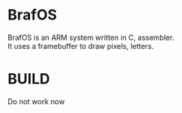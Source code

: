 # BrafOS

BrafOS is an ARM system written in C, assembler.  
It uses a framebuffer to draw pixels, letters.

# BUILD
Do not work now

